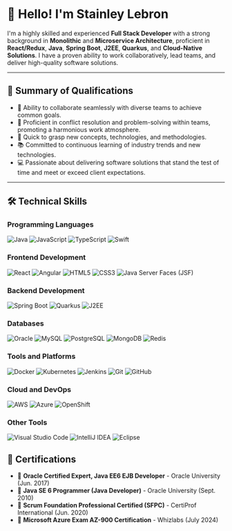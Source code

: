 # 👋 Hello! I'm Stainley Lebron

I'm a highly skilled and experienced **Full Stack Developer** with a strong background in **Monolithic** and **Microservice Architecture**, proficient in **React/Redux**, **Java**, **Spring Boot**, **J2EE**, **Quarkus**, and **Cloud-Native Solutions**. I have a proven ability to work collaboratively, lead teams, and deliver high-quality software solutions.

---

## 📄 Summary of Qualifications

- 🤝 Ability to collaborate seamlessly with diverse teams to achieve common goals.
- 🔧 Proficient in conflict resolution and problem-solving within teams, promoting a harmonious work atmosphere.
- 🚀 Quick to grasp new concepts, technologies, and methodologies.
- 📚 Committed to continuous learning of industry trends and new technologies.
- 💻 Passionate about delivering software solutions that stand the test of time and meet or exceed client expectations.

---

## 🛠️ Technical Skills

### Programming Languages
![Java](https://img.shields.io/badge/-Java-007396?logo=Java&logoColor=white) 
![JavaScript](https://img.shields.io/badge/-JavaScript-F7DF1E?logo=JavaScript&logoColor=black) 
![TypeScript](https://img.shields.io/badge/-TypeScript-3178C6?logo=TypeScript&logoColor=white) 
![Swift](https://img.shields.io/badge/-Swift-FA7343?logo=Swift&logoColor=white)

### Frontend Development
![React](https://img.shields.io/badge/-React-61DAFB?logo=React&logoColor=black) 
![Angular](https://img.shields.io/badge/-Angular-DD0031?logo=Angular&logoColor=white) 
![HTML5](https://img.shields.io/badge/-HTML5-E34F26?logo=HTML5&logoColor=white) 
![CSS3](https://img.shields.io/badge/-CSS3-1572B6?logo=CSS3&logoColor=white) 
![Java Server Faces (JSF)](https://img.shields.io/badge/-JSF-323330?logo=java&logoColor=white)

### Backend Development
![Spring Boot](https://img.shields.io/badge/-Spring%20Boot-6DB33F?logo=Spring-Boot&logoColor=white) 
![Quarkus](https://img.shields.io/badge/-Quarkus-4695EB?logo=Quarkus&logoColor=white) 
![J2EE](https://img.shields.io/badge/-J2EE-007396?logo=java&logoColor=white)

### Databases
![Oracle](https://img.shields.io/badge/-Oracle-F80000?logo=Oracle&logoColor=white) 
![MySQL](https://img.shields.io/badge/-MySQL-4479A1?logo=MySQL&logoColor=white) 
![PostgreSQL](https://img.shields.io/badge/-PostgreSQL-336791?logo=PostgreSQL&logoColor=white) 
![MongoDB](https://img.shields.io/badge/-MongoDB-47A248?logo=MongoDB&logoColor=white) 
![Redis](https://img.shields.io/badge/-Redis-DC382D?logo=Redis&logoColor=white)

### Tools and Platforms
![Docker](https://img.shields.io/badge/-Docker-2496ED?logo=Docker&logoColor=white) 
![Kubernetes](https://img.shields.io/badge/-Kubernetes-326CE5?logo=Kubernetes&logoColor=white) 
![Jenkins](https://img.shields.io/badge/-Jenkins-D24939?logo=Jenkins&logoColor=white) 
![Git](https://img.shields.io/badge/-Git-F05032?logo=Git&logoColor=white) 
![GitHub](https://img.shields.io/badge/-GitHub-181717?logo=GitHub&logoColor=white) 

### Cloud and DevOps
![AWS](https://img.shields.io/badge/-AWS-232F3E?logo=Amazon-AWS&logoColor=white) 
![Azure](https://img.shields.io/badge/-Azure-0078D4?logo=Microsoft-Azure&logoColor=white) 
![OpenShift](https://img.shields.io/badge/-OpenShift-EE0000?logo=Red-Hat-OpenShift&logoColor=white)

### Other Tools
![Visual Studio Code](https://img.shields.io/badge/-VS%20Code-007ACC?logo=Visual-Studio-Code&logoColor=white) 
![IntelliJ IDEA](https://img.shields.io/badge/-IntelliJ%20IDEA-000000?logo=IntelliJ-IDEA&logoColor=white) 
![Eclipse](https://img.shields.io/badge/-Eclipse-2C2255?logo=Eclipse&logoColor=white)

## 📜 Certifications

- 🏅 **Oracle Certified Expert, Java EE6 EJB Developer** - Oracle University (Jun. 2017)
- 🏅 **Java SE 6 Programmer (Java Developer)** - Oracle University (Sept. 2010)
- 🏅 **Scrum Foundation Professional Certified (SFPC)** - CertiProf International (Jun. 2020)
- 🏅 **Microsoft Azure Exam AZ-900 Certification** - Whizlabs (July 2024)
